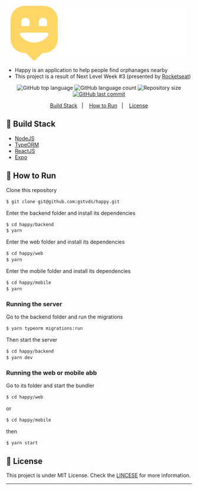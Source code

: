 <p align='center'>
<img alt='BHappy Logo' src='https://github.com/gstvds/happy/blob/master/web/src/images/logo.svg'>
</p>

- Happy is an application to help people find orphanages nearby
- This project is a result of Next Level Week #3 (presented by [Rocketseat][rocket])

<p align="center">
          <img alt="GitHub top language" src="https://img.shields.io/github/languages/top/gstvds/happy.svg">
          <img alt="GitHub language count" src="https://img.shields.io/github/languages/count/gstvds/happy.svg">
          <img alt="Repository size" src="https://img.shields.io/github/repo-size/gstvds/happy.svg">
       <a href="https://github.com/gstvds/happy/commits/master">
          <img alt="GitHub last commit" src="https://img.shields.io/github/last-commit/gstvds/happy.svg">
       </a>
</p>

<p align="center">
  <a href="#rocket-build-stack">Build Stack</a>&nbsp;&nbsp;&nbsp;|&nbsp;&nbsp;&nbsp;
  <a href="#wrench-how-to-run">How to Run</a>&nbsp;&nbsp;&nbsp;|&nbsp;&nbsp;&nbsp;
  <a href="#memo-license">License</a>
</p>

## :rocket: Build Stack

- [NodeJS][nodejs]
- [TypeORM][typeorm]
- [ReactJS][reactjs]
- [Expo][expo]

## :wrench: How to Run

Clone this repository
```bash
$ git clone git@github.com:gstvds/happy.git
```

Enter the backend folder and install its dependencies
```bash
$ cd happy/backend
$ yarn
```

Enter the web folder and install its dependencies
```bash
$ cd happy/web
$ yarn
```

Enter the mobile folder and install its dependencies
```bash
$ cd happy/mobile
$ yarn
```

### Running the server
Go to the backend folder and run the migrations
```bash
$ yarn typeorm migrations:run
```

Then start the server
```bash
$ cd happy/backend
$ yarn dev
```

### Running the web or mobile abb
Go to its folder and start the bundler
```bash
$ cd happy/web
```
or
```bash
$ cd happy/mobile
```

then
```bash
$ yarn start
```

## :memo: License

This project is under MIT License. Check the [LINCESE](https://github.com/gstvds/happy/blob/master/LICENSE) for more information.

---

[nodejs]: https://nodejs.org/
[typeorm]: https://typeorm.io/
[yarn]: https://yarnpgk.com/
[reactjs]: https://reactjs.org/
[expo]: https://expo.io/
[rocket]: https://rocketseat.com.br
